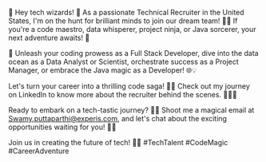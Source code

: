 🚀 Hey tech wizards! 🌟 As a passionate Technical Recruiter in the United States, I'm on the hunt for brilliant minds to join our dream team! 🌈✨ If you're a code maestro, data whisperer, project ninja, or Java sorcerer, your next adventure awaits! 🚀

🤖 Unleash your coding prowess as a Full Stack Developer, dive into the data ocean as a Data Analyst or Scientist, orchestrate success as a Project Manager, or embrace the Java magic as a Developer! 🌐💡

Let's turn your career into a thrilling code saga! 🚀✨ Check out my journey on LinkedIn to know more about the recruiter behind the scenes. 🕵️‍♂️💼

Ready to embark on a tech-tastic journey? 🚀🌟 Shoot me a magical email at Swamy.puttaparthi@experis.com, and let's chat about the exciting opportunities waiting for you! 📧💬

Join us in creating the future of tech! 🚀🌐 #TechTalent #CodeMagic #CareerAdventure

<!---
Swamy-Experis/Swamy-Experis is a ✨ special ✨ repository because its `README.md` (this file) appears on your GitHub profile.
You can click the Preview link to take a look at your changes.
--->
